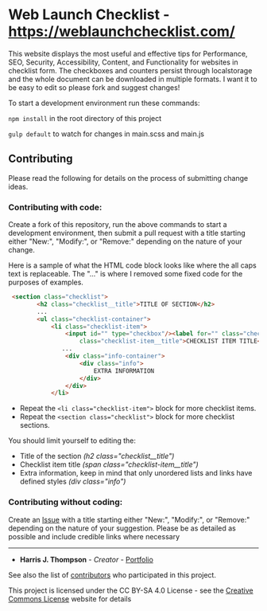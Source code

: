 # Web Launch Checklist - https://weblaunchchecklist.com/

This website displays the most useful and effective tips for Performance, SEO, Security, Accessibility, Content, and Functionality for websites in checklist form. The checkboxes and counters persist through localstorage and the whole document can be downloaded in multiple formats. I want it to be easy to edit so please fork and suggest changes!

To start a development environment run these commands:

```npm install``` in the root directory of this project

```gulp default``` to watch for changes in main.scss and main.js

## Contributing

Please read the following for details on the process of submitting change ideas.

### Contributing with code:

Create a fork of this repository, run the above commands to start a development environment, then submit a pull request with a title starting either "New:", "Modify:", or "Remove:" depending on the nature of your change.

Here is a sample of what the HTML code block looks like where the all caps text is replaceable. The "..." is where I removed some fixed code for the purposes of examples.


````HTML
 <section class="checklist">
        <h2 class="checklist__title">TITLE OF SECTION</h2>
        ...
        <ul class="checklist-container">
            <li class="checklist-item">
                <input id="" type="checkbox"/><label for="" class="checkbox"></label><span
                    class="checklist-item__title">CHECKLIST ITEM TITLE</span>
               ...
                <div class="info-container">
                    <div class="info">
                        EXTRA INFORMATION
                    </div>
                </div>
            </li>
````
* Repeat the ```<li class="checklist-item">``` block for more checklist items.
* Repeat the ```<section class="checklist">``` block for more checklist sections.

You should limit yourself to editing the:
* Title of the section *(h2 class="checklist__title")*
* Checklist item title *(span class="checklist-item__title")*
* Extra information, keep in mind that only unordered lists and links have defined styles *(div class="info")*



### Contributing without coding:

Create an [Issue](https://github.com/HarrisJT/web-launch-checklist/issues/new) with a title starting either "New:", "Modify:", or "Remove:" depending on the nature of your suggestion. Please be as detailed as possible and include credible links where necessary

***

* **Harris J. Thompson** - *Creator* - [Portfolio](https://harrisjt.com/)

See also the list of [contributors](https://github.com/HarrisJT/web-launch-checklist/graphs/contributors) who participated in this project.


This project is licensed under the CC BY-SA 4.0 License - see the [Creative Commons License](https://creativecommons.org/licenses/by-sa/4.0/deed.en_GB) website for details